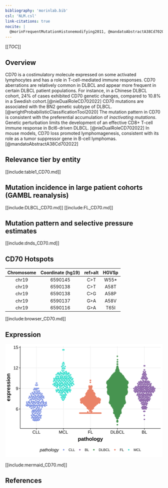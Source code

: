 ```yaml
---
bibliography: 'morinlab.bib'
csl: 'NLM.csl'
link-citations: true
nocite: |
  @morinFrequentMutationHistonemodifying2011, @mandatoAbstractA38Cd702022, @russler-germainMutationsAssociatedProgression2023, @wrightProbabilisticClassificationTool2020, @nieDualRoleCD702022, 
---
```

[[_TOC_]]

## Overview
CD70 is a costimulatory molecule expressed on some activated lymphocytes and has a role in T-cell-mediated immune responses. 
CD70 aberrations are relatively common in DLBCL and appear more frequent in certain DLBCL patient populations. For instance, in a Chinese DLBCL cohort, 24% of cases exhibited CD70 genetic changes, compared to 10.8% in a Swedish cohort.[@nieDualRoleCD702022]
CD70 mutations are associated with the BN2 genetic subtype of DLBCL.[@wrightProbabilisticClassificationTool2020] 
The mutation pattern in CD70 is consistent with the preferential accumulation of *inactivating mutations*. 
Genetic perturbation limits the development of an effective CD8+ T-cell immune response in Bcl6-driven DLBCL. [@nieDualRoleCD702022]
In mouse models, CD70 loss promoted lymphomagenesis, consistent with its role as a tumor suppressor gene in B-cell lymphomas.[@mandatoAbstractA38Cd702022]


## Relevance tier by entity

[[include:table1_CD70.md]]

## Mutation incidence in large patient cohorts (GAMBL reanalysis)

[[include:DLBCL_CD70.md]]
[[include:FL_CD70.md]]

## Mutation pattern and selective pressure estimates

[[include:dnds_CD70.md]]

## CD70 Hotspots

| Chromosome |Coordinate (hg19) | ref>alt | HGVSp | 
 | :---:| :---: | :--: | :---: |
| chr19 | 6590145 | C>T | W55* |
| chr19 | 6590138 | C>T | A58T |
| chr19 | 6590138 | C>G | A58P |
| chr19 | 6590137 | G>A | A58V |
| chr19 | 6590116 | G>A | T65I |

[[include:browser_CD70.md]]

## Expression
![](images/gene_expression/CD70_by_pathology.svg)
<!-- ORIGIN: morinFrequentMutationHistonemodifying2011 -->
<!-- DLBCL: morinFrequentMutationHistonemodifying2011 -->
<!-- FL: russler-germainMutationsAssociatedProgression2023b -->

[[include:mermaid_CD70.md]]

## References


